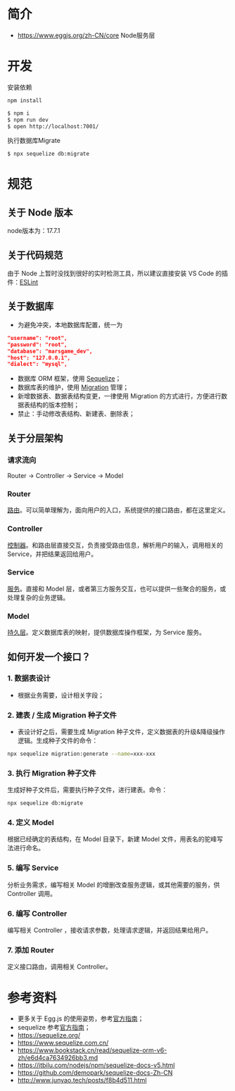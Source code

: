 # 简介
- https://www.eggjs.org/zh-CN/core
Node服务层
# 开发

安装依赖 
```bash
npm install
```

```bash
$ npm i
$ npm run dev
$ open http://localhost:7001/
```

执行数据库Migrate
```bash
$ npx sequelize db:migrate
```

# 规范

## 关于 Node 版本
node版本为：17.7.1

## 关于代码规范
由于 Node 上暂时没找到很好的实时检测工具，所以建议直接安装 VS Code 的插件：[ESLint](https://marketplace.visualstudio.com/items?itemName=dbaeumer.vscode-eslint)

## 关于数据库
- 为避免冲突，本地数据库配置，统一为
```json
"username": "root",
"password": "root",
"database": "marsgame_dev",
"host": "127.0.0.1",
"dialect": "mysql",
```
- 数据库 ORM 框架，使用 [Sequelize](https://eggjs.org/zh-cn/tutorials/sequelize.html)；
- 数据库表的维护，使用 [Migration](https://eggjs.org/zh-cn/tutorials/sequelize.html) 管理；
- 新增数据表、数据表结构变更，一律使用 Migration 的方式进行，方便进行数据表结构的版本控制；
- 禁止：手动修改表结构、新建表、删除表；

## 关于分层架构

### 请求流向
Router -> Controller -> Service -> Model

### Router
[路由](https://eggjs.org/zh-cn/basics/router.html)。可以简单理解为，面向用户的入口，系统提供的接口路由，都在这里定义。

### Controller
[控制器](https://eggjs.org/zh-cn/basics/controller.html)。和路由层直接交互，负责接受路由信息，解析用户的输入，调用相关的 Service，并把结果返回给用户。

### Service
[服务](https://eggjs.org/zh-cn/basics/service.html)。直接和 Model 层，或者第三方服务交互，也可以提供一些聚合的服务，或处理复杂的业务逻辑。

### Model
[持久层](https://eggjs.org/zh-cn/tutorials/sequelize.html)。定义数据库表的映射，提供数据库操作框架，为 Service 服务。

## 如何开发一个接口？

### 1. 数据表设计
- 根据业务需要，设计相关字段；

### 2. 建表 / 生成 Migration 种子文件
-   表设计好之后，需要生成 Migration 种子文件，定义数据表的升级&降级操作逻辑。生成种子文件的命令：
```bash
npx sequelize migration:generate --name=xxx-xxx
```
### 3. 执行 Migration 种子文件
生成好种子文件后，需要执行种子文件，进行建表。命令：
```bash
npx sequelize db:migrate
```
### 4. 定义 Model
根据已经确定的表结构，在 Model 目录下，新建 Model 文件，用表名的驼峰写法进行命名。

### 5. 编写 Service
分析业务需求，编写相关 Model 的增删改查服务逻辑，或其他需要的服务，供 Controller 调用。

### 6. 编写 Controller
编写相关 Controller ，接收请求参数，处理请求逻辑，并返回结果给用户。

### 7. 添加 Router
定义接口路由，调用相关 Controller。

# 参考资料
- 更多关于 Egg.js 的使用姿势，参考[官方指南](https://eggjs.org/zh-cn/intro/)；
- sequelize 参考[官方指南](https://sequelize.org/)；
- https://sequelize.org/
- https://www.sequelize.com.cn/
- https://www.bookstack.cn/read/sequelize-orm-v6-zh/e6d4ca7634926bb3.md
- https://itbilu.com/nodejs/npm/sequelize-docs-v5.html
- https://github.com/demopark/sequelize-docs-Zh-CN
- http://www.junyao.tech/posts/f8b4d511.html